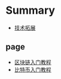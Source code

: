 # Summary

* [技术拓展](README.md)

## page

* [区块链入门教程](test/jing-hua-1.md)
* [比特币入门教程](bi-te-bi-ru-men-jiao-cheng.md)

